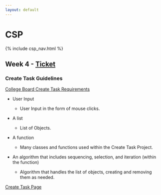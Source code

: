 ```yaml
---
layout: default
---
```


# CSP

{% include csp_nav.html %}

## Week 4 - [Ticket](https://github.com/Archkitten/CS-AP-2/issues/6)

### Create Task Guidelines

[College Board Create Task Requirements](https://apcentral.collegeboard.org/pdf/ap-csp-student-task-directions.pdf)

* User Input
  * User Input in the form of mouse clicks.

* A list
  * List of Objects.

* A function
  * Many classes and functions used within the Create Task Project.

* An algorithm that includes sequencing, selection, and iteration (within the function)
  * Algorithm that handles the list of objects, creating and removing them as needed.
  
[Create Task Page](https://archkitten.github.io/CS-AP-2/p2/flyby_fishing)
